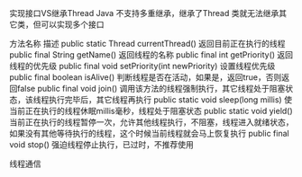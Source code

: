 实现接口VS继承Thread
Java 不支持多重继承，继承了Thread 类就无法继承其它类，但可以实现多个接口

方法名称 描述 
public static Thread currentThread() 返回目前正在执行的线程
public final String getName() 返回线程的名称
public final int getPriority() 返回线程的优先级
public final void setPriority(int newPriority) 设置线程优先级
public final boolean isAlive() 判断线程是否在活动，如果是，返回true，否则返回false
public final void join() 调用该方法的线程强制执行，其它线程处于阻塞状态，该线程执行完毕后，其它线程再执行
public static void sleep(long millis) 使当前正在执行的线程休眠millis毫秒，线程处于阻塞状态
public static void yield() 当前正在执行的线程暂停一次，允许其他线程执行，不阻塞，线程进入就绪状态，如果没有其他等待执行的线程，这个时候当前线程就会马上恢复执行
public final void stop() 强迫线程停止执行，已过时，不推荐使用

线程通信
